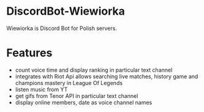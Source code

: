 # DiscordBot-Wiewiorka

Wiewiorka is Discord Bot for Polish servers.

<h1>Features</h1>
<ul>
  <li> count voice time and display ranking in particular text channel   </li>
  <li> integrates with Riot Api allows searching live matches, history game and champions mastery in League Of Legends </li>
  <li> listen music from YT </li>
  <li> get gifs from Tenor API in particular text channel </li>
  <li> display online members, date as voice channel names  </li>
</ul>  

